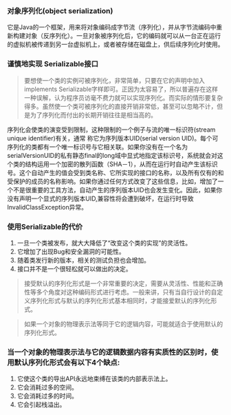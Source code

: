### 对象序列化(object serialization)
它是Java的一个框架，用来将对象编码成字节流（序列化），并从字节流编码中重新构建对象（反序列化）。一旦对象被序列化后，它的编码就可以从一台正在运行的虚拟机被传递到另一台虚拟机上，或者被存储在磁盘上，供后续序列化时使用。


### 谨慎地实现 Serializable接口
> 要想使一个类的实例可被序列化，非常简单，只要在它的声明中加入implements Serializable字样即可。正因为太容易了，所以普遍存在这样一种误解，认为程序员访毫不费力就可以实现序列化。而实际的情形要复杂得多。虽然使一个类可被序列化的直接开销非常低，甚至可以忽略不计，但是为了序列化而付出的长期开销往往是相当高的。

序列化会使类的演变受到限制，这种限制的一个例子与流的唯一标识符(stream unique identifier)有关，通常
称它为序列版本UID(serial version UID)。每个可序列化的类都有一个唯一标识号与它相关联。如果你没有在一个名为serialVersionUID的私有静态final的long域中显式地指定该标识号，系统就会对这个类的结构运用一个加密的散列函数（SHA－1），从而在运行时自动产生该标识号。这个自动产生的值会受到类名称、它所实现的接口的名称，以及所有仅有的和受保护的成员的名称影响。如果你通过任何方式改变了这些信息，比如，增加了一个不是很重要的工具方法，自动产生的序列版本UID也会发生变化。因此，如果你没有声明一个显式的序列版本UID,兼容性将会遭到破坏，在运行时导致InvalidClassException异常。


### 使用Serializable的代价
1. 一旦一个类被发布，就大大降低了“改变这个类的实现”的灵活性。
2. 它增加了出现Bug和安全漏洞的可能性。
3. 随着类发行新的版本，相关的测试负担也会增加。
4. 接口并不是一个很轻松就可以做出的决定。


> 接受默认的序列化形式是一个非常重要的决定，需要从灵活性、性能和正确性等多个角度对这种编码形式进行考虑。一般来讲，只有当自行设计的自定义序列化形式与默认的序列化形式基本相同时，才能接爱默认的序列化形式。


> 如果一个对象的物理表示法等同于它的逻辑内容，可能就适合于使用默认的序列化形式。



### 当一个对象的物理表示法与它的逻辑数据内容有实质性的区别时，使用默认序列化形式会有以下4个缺点:
1. 它使这个类的导出API永远地束缚在该类的内部表示法上。
2. 它会消耗过多的空间。
3. 它会消耗过多的时间。
4. 它会引起栈溢出。
